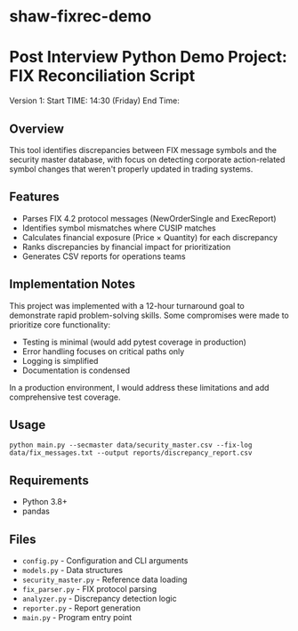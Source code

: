 # shaw-fixrec-demo
# Post Interview Python Demo Project: FIX Reconciliation Script

Version 1:
Start TIME: 14:30 (Friday)
End Time:

## Overview
This tool identifies discrepancies between FIX message symbols and the security master database, with focus on detecting corporate action-related symbol changes that weren't properly updated in trading systems.

## Features
- Parses FIX 4.2 protocol messages (NewOrderSingle and ExecReport)
- Identifies symbol mismatches where CUSIP matches
- Calculates financial exposure (Price × Quantity) for each discrepancy
- Ranks discrepancies by financial impact for prioritization
- Generates CSV reports for operations teams

## Implementation Notes
This project was implemented with a 12-hour turnaround goal to demonstrate rapid problem-solving skills. Some compromises were made to prioritize core functionality:

- Testing is minimal (would add pytest coverage in production)
- Error handling focuses on critical paths only
- Logging is simplified
- Documentation is condensed

In a production environment, I would address these limitations and add comprehensive test coverage.

## Usage
```
python main.py --secmaster data/security_master.csv --fix-log data/fix_messages.txt --output reports/discrepancy_report.csv
```

## Requirements
- Python 3.8+
- pandas

## Files
- `config.py` - Configuration and CLI arguments
- `models.py` - Data structures
- `security_master.py` - Reference data loading
- `fix_parser.py` - FIX protocol parsing
- `analyzer.py` - Discrepancy detection logic
- `reporter.py` - Report generation
- `main.py` - Program entry point
